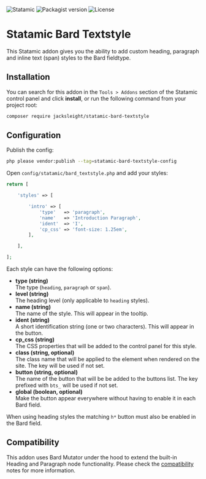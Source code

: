 <!-- statamic:hide -->

![Statamic](https://flat.badgen.net/badge/Statamic/3.1.14+/FF269E)
![Packagist version](https://flat.badgen.net/packagist/v/jacksleight/statamic-bard-textstyle)
![License](https://flat.badgen.net/github/license/jacksleight/statamic-bard-textstyle)

# Statamic Bard Textstyle

<!-- /statamic:hide -->

This Statamic addon gives you the ability to add custom heading, paragraph and inline text (span) styles to the Bard fieldtype.

## Installation

You can search for this addon in the `Tools > Addons` section of the Statamic control panel and click **install**, or run the following command from your project root:

```bash
composer require jacksleight/statamic-bard-textstyle
```

## Configuration

Publish the config:

```bash
php please vendor:publish --tag=statamic-bard-textstyle-config
```

Open `config/statamic/bard_textstyle.php` and add your styles:


```php
return [

    'styles' => [

        'intro' => [
            'type'   => 'paragraph',
            'name'   => 'Introduction Paragraph',
            'ident'  => 'I',
            'cp_css' => 'font-size: 1.25em',
        ],

    ],

];
```

Each style can have the following options:

* **type (string)**  
  The type (`heading`, `paragraph` or `span`).
* **level (string)**  
  The heading level (only applicable to `heading` styles).
* **name (string)**  
  The name of the style. This will appear in the tooltip.
* **ident (string)**  
  A short identification string (one or two characters). This will appear in the button.
* **cp_css (string)**  
  The CSS properties that will be added to the control panel for this style.
* **class (string, optional)**  
  The class name that will be applied to the element when rendered on the site. The key will be used if not set.
* **button (string, optional)**  
  The name of the button that will be be added to the buttons list. The key prefixed with `bts_` will be used if not set.
* **global (boolean, optional)**  
  Make the button appear everywhere without having to enable it in each Bard field.

When using heading styles the matching `h*` button must also be enabled in the Bard field.

## Compatibility

This addon uses Bard Mutator under the hood to extend the built-in Heading and Paragraph node functionality. Please check the [compatibility](https://github.com/jacksleight/statamic-bard-mutator#compatibility) notes for more information.